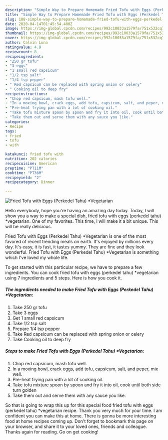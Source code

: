 ```yaml
---
description: "Simple Way to Prepare Homemade Fried Tofu with Eggs (Perkedel Tahu) *Vegetarian"
title: "Simple Way to Prepare Homemade Fried Tofu with Eggs (Perkedel Tahu) *Vegetarian"
slug: 188-simple-way-to-prepare-homemade-fried-tofu-with-eggs-perkedel-tahu-vegetarian
date: 2020-04-14T01:45:54.480Z
image: https://img-global.cpcdn.com/recipes/992c10033a1579fa/751x532cq70/fried-tofu-with-eggs-perkedel-tahu-vegetarian-recipe-main-photo.jpg
thumbnail: https://img-global.cpcdn.com/recipes/992c10033a1579fa/751x532cq70/fried-tofu-with-eggs-perkedel-tahu-vegetarian-recipe-main-photo.jpg
cover: https://img-global.cpcdn.com/recipes/992c10033a1579fa/751x532cq70/fried-tofu-with-eggs-perkedel-tahu-vegetarian-recipe-main-photo.jpg
author: Calvin Luna
ratingvalue: 4.9
reviewcount: 8
recipeingredient:
- "250 gr tofu"
- "3 eggs"
- "1 small red capsicum"
- "1/2 tsp salt"
- "1/4 tsp pepper"
- " Red capsicum can be replaced with spring onion or celery"
- " Cooking oil to deep fry"
recipeinstructions:
- "Chop red capsicum, mash tofu well."
- "In a moxing bowl, crack eggs, add tofu, capsicum, salt, and peper, mix well."
- "Pre-heat frying pan with a lot of cooking oil."
- "Take tofu mixture spoon by spoon and fry it into oil, cook until both side turn golden"
- "Take them out and serve them with any sauce you like."
categories:
- Recipe
tags:
- fried
- tofu
- with

katakunci: fried tofu with 
nutrition: 202 calories
recipecuisine: American
preptime: "PT11M"
cooktime: "PT36M"
recipeyield: "2"
recipecategory: Dinner

---
```



![Fried Tofu with Eggs (Perkedel Tahu) *Vegetarian](https://img-global.cpcdn.com/recipes/992c10033a1579fa/751x532cq70/fried-tofu-with-eggs-perkedel-tahu-vegetarian-recipe-main-photo.jpg)

Hello everybody, hope you're having an amazing day today. Today, I will show you a way to make a special dish, fried tofu with eggs (perkedel tahu) *vegetarian. One of my favorites. This time, I will make it a bit unique. This will be really delicious.



Fried Tofu with Eggs (Perkedel Tahu) *Vegetarian is one of the most favored of recent trending meals on earth. It's enjoyed by millions every day. It's easy, it is fast, it tastes yummy. They are fine and they look wonderful. Fried Tofu with Eggs (Perkedel Tahu) *Vegetarian is something which I've loved my whole life.


To get started with this particular recipe, we have to prepare a few ingredients. You can cook fried tofu with eggs (perkedel tahu) *vegetarian using 7 ingredients and 5 steps. Here is how you cook it.

<!--inarticleads1-->

##### The ingredients needed to make Fried Tofu with Eggs (Perkedel Tahu) *Vegetarian:

1. Take 250 gr tofu
1. Take 3 eggs
1. Get 1 small red capsicum
1. Take 1/2 tsp salt
1. Prepare 1/4 tsp pepper
1. Take  Red capsicum can be replaced with spring onion or celery
1. Take  Cooking oil to deep fry




<!--inarticleads2-->

##### Steps to make Fried Tofu with Eggs (Perkedel Tahu) *Vegetarian:

1. Chop red capsicum, mash tofu well.
1. In a moxing bowl, crack eggs, add tofu, capsicum, salt, and peper, mix well.
1. Pre-heat frying pan with a lot of cooking oil.
1. Take tofu mixture spoon by spoon and fry it into oil, cook until both side turn golden
1. Take them out and serve them with any sauce you like.




So that is going to wrap this up for this special food fried tofu with eggs (perkedel tahu) *vegetarian recipe. Thank you very much for your time. I am confident you can make this at home. There is gonna be more interesting food at home recipes coming up. Don't forget to bookmark this page on your browser, and share it to your loved ones, friends and colleague. Thanks again for reading. Go on get cooking!
